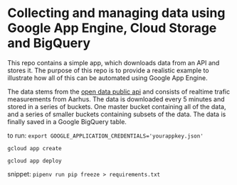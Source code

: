 # Collecting and managing data using Google App Engine, Cloud Storage and BigQuery 

This repo contains a simple app, which downloads data from an API and stores it. The purpose of this repo is to provide a realistic example to illustrate how all of this can be automated using Google App Engine. 

The data stems from the [open data public api](https://portal.opendata.dk/dataset/realtids-trafikdata
) and consists of realtime trafic measurements from Aarhus. The data is downloaded every 5 minutes and stored in a series of buckets. One master bucket containing all of the data, and a series of smaller buckets containing subsets of the data. 
The data is finally saved in a Google BigQuery table.

to run: 
`export GOOGLE_APPLICATION_CREDENTIALS='yourappkey.json'`

`gcloud app create`

`gcloud app deploy`

snippet:
`pipenv run pip freeze > requirements.txt`
